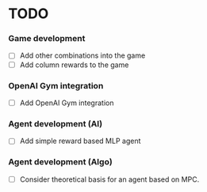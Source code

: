 # TODO
### Game development
- [ ] Add other combinations into the game
- [ ] Add column rewards to the game

### OpenAI Gym integration
- [ ] Add OpenAI Gym integration


### Agent development (AI)
- [ ] Add simple reward based MLP agent


### Agent development (Algo)
- [ ] Consider theoretical basis for an agent based on MPC.